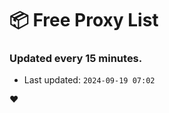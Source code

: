 # :package: Free Proxy List
### Updated every 15 minutes.

- Last updated: `2024-09-19 07:02`

:heart:
